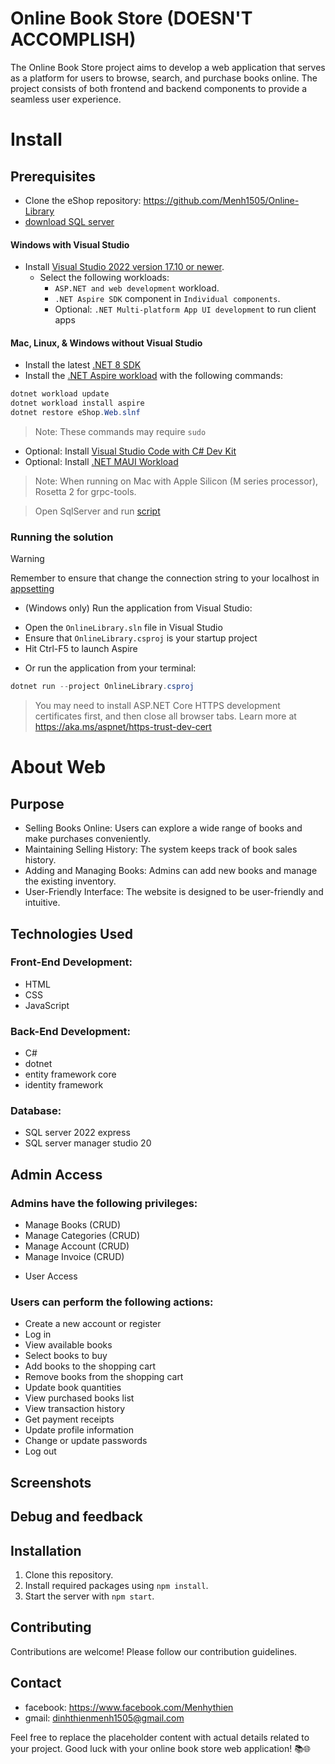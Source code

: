 ﻿# Online Book Store (DOESN'T ACCOMPLISH)
The Online Book Store project aims to develop a web application that serves as a platform for users to browse, search, and purchase books online. The project consists of both frontend and backend components to provide a seamless user experience.

# Install
## Prerequisites
- Clone the eShop repository: https://github.com/Menh1505/Online-Library
- [download SQL server](https://www.microsoft.com/en-us/sql-server/sql-server-downloads)

#### Windows with Visual Studio
- Install [Visual Studio 2022 version 17.10 or newer](https://visualstudio.microsoft.com/vs/).
  - Select the following workloads:
    - `ASP.NET and web development` workload.
    - `.NET Aspire SDK` component in `Individual components`.
    - Optional: `.NET Multi-platform App UI development` to run client apps

#### Mac, Linux, & Windows without Visual Studio
- Install the latest [.NET 8 SDK](https://dot.net/download?cid=eshop)
- Install the [.NET Aspire workload](https://learn.microsoft.com/dotnet/aspire/fundamentals/setup-tooling?tabs=dotnet-cli%2Cunix#install-net-aspire) with the following commands:
```powershell
dotnet workload update
dotnet workload install aspire
dotnet restore eShop.Web.slnf
```

> Note: These commands may require `sudo`

- Optional: Install [Visual Studio Code with C# Dev Kit](https://code.visualstudio.com/docs/csharp/get-started)
- Optional: Install [.NET MAUI Workload](https://learn.microsoft.com/dotnet/maui/get-started/installation?tabs=visual-studio-code)

> Note: When running on Mac with Apple Silicon (M series processor), Rosetta 2 for grpc-tools. 

> Open SqlServer and run [script](/OnlineLibrary.sql)
### Running the solution

> [!WARNING]
> Remember to ensure that change the connection string to your localhost in [appsetting](/appsettings.json)

* (Windows only) Run the application from Visual Studio:
 - Open the `OnlineLibrary.sln` file in Visual Studio
 - Ensure that `OnlineLibrary.csproj` is your startup project
 - Hit Ctrl-F5 to launch Aspire

* Or run the application from your terminal:
```powershell
dotnet run --project OnlineLibrary.csproj
```
> You may need to install ASP.NET Core HTTPS development certificates first, and then close all browser tabs. Learn more at https://aka.ms/aspnet/https-trust-dev-cert

# About Web
## Purpose
- Selling Books Online: Users can explore a wide range of books and make purchases conveniently.
- Maintaining Selling History: The system keeps track of book sales history.
- Adding and Managing Books: Admins can add new books and manage the existing inventory.
- User-Friendly Interface: The website is designed to be user-friendly and intuitive.
  
## Technologies Used
### Front-End Development:
- HTML
- CSS
- JavaScript
### Back-End Development:
- C# 
- dotnet
- entity framework core
- identity framework
### Database:
- SQL server 2022 express
- SQL server manager studio 20
## Admin Access
### Admins have the following privileges:
* Manage Books (CRUD)
* Manage Categories (CRUD)
* Manage Account (CRUD)
* Manage Invoice (CRUD)
- User Access

### Users can perform the following actions:
- Create a new account or register
- Log in
- View available books
- Select books to buy
- Add books to the shopping cart
- Remove books from the shopping cart
- Update book quantities
- View purchased books list
- View transaction history
- Get payment receipts
- Update profile information
- Change or update passwords
- Log out
  
## Screenshots

## Debug and feedback

## Installation
1. Clone this repository.
2. Install required packages using `npm install`.
3. Start the server with `npm start`.

## Contributing
Contributions are welcome! Please follow our contribution guidelines.

## Contact
- facebook: https://www.facebook.com/Menhythien
- gmail: dinhthienmenh1505@gmail.com
  
Feel free to replace the placeholder content with actual details related to your project. Good luck with your online book store web application! 📚🌐
